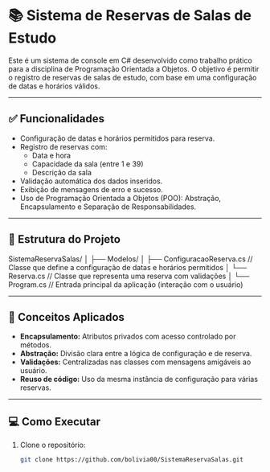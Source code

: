 # 📚 Sistema de Reservas de Salas de Estudo

Este é um sistema de console em C# desenvolvido como trabalho prático para a disciplina de Programação Orientada a Objetos. O objetivo é permitir o registro de reservas de salas de estudo, com base em uma configuração de datas e horários válidos.

---

## ✅ Funcionalidades

- Configuração de datas e horários permitidos para reserva.
- Registro de reservas com:
  - Data e hora
  - Capacidade da sala (entre 1 e 39)
  - Descrição da sala
- Validação automática dos dados inseridos.
- Exibição de mensagens de erro e sucesso.
- Uso de Programação Orientada a Objetos (POO): Abstração, Encapsulamento e Separação de Responsabilidades.

---

## 🧱 Estrutura do Projeto

SistemaReservaSalas/
│
├── Modelos/
│   ├── ConfiguracaoReserva.cs     // Classe que define a configuração de datas e horários permitidos
│   └── Reserva.cs                 // Classe que representa uma reserva com validações
│
└── Program.cs                     // Entrada principal da aplicação (interação com o usuário)

---

## 🧠 Conceitos Aplicados

- **Encapsulamento:** Atributos privados com acesso controlado por métodos.
- **Abstração:** Divisão clara entre a lógica de configuração e de reserva.
- **Validações:** Centralizadas nas classes com mensagens amigáveis ao usuário.
- **Reuso de código:** Uso da mesma instância de configuração para várias reservas.

---

## 💻 Como Executar

1. Clone o repositório:
   ```bash
   git clone https://github.com/bolivia00/SistemaReservaSalas.git
